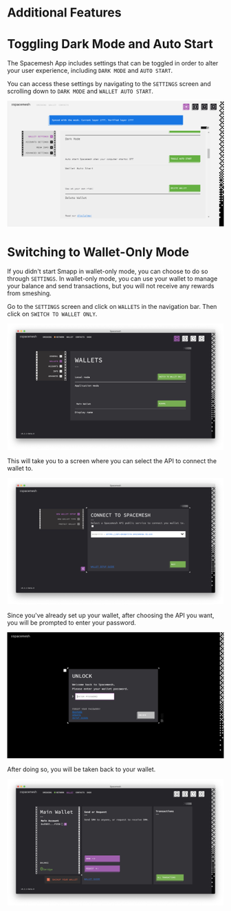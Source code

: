# Additional Features

# Toggling Dark Mode and Auto Start

The Spacemesh App includes settings that can be toggled in order to alter your user experience, including `DARK MODE` and `AUTO START`.

You can access these settings by navigating to the `SETTINGS` screen and scrolling down to `DARK MODE` and `WALLET AUTO START`.

![](images/v1.0/dark_mode_auto_start.PNG)

# Switching to Wallet-Only Mode

If you didn't start Smapp in wallet-only mode, you can choose to do so through `SETTINGS`. In wallet-only mode, you can use your wallet to manage your balance and send transactions, but you will not receive any rewards from smeshing.

Go to the `SETTINGS` screen and click on `WALLETS` in the navigation bar. Then click on `SWITCH TO WALLET ONLY`.

![](images/v1.0/wallet_only_2.png)

This will take you to a screen where you can select the API to connect the wallet to.

![](images/v1.0/wallet_only_3.png)

Since you've already set up your wallet, after choosing the API you want, you will be prompted to enter your password.

![](images/v1.0/darkmode_password.PNG)

After doing so, you will be taken back to your wallet.

![](images/v1.0/wallet_only_4.png)
